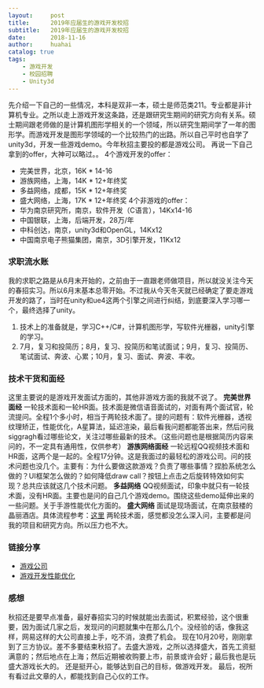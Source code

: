 ```yaml
---
layout:     post
title:      2019年应届生的游戏开发校招
subtitle:   2019年应届生的游戏开发校招
date:       2018-11-16
author:     huahai
catalog: true
tags:
    - 游戏开发
    - 校园招聘
    - Unity3d
---
```


先介绍一下自己的一些情况，本科是双非一本，硕士是师范类211。专业都是非计算机专业。之所以走上游戏开发这条路，还是跟研究生期间的研究方向有关系。硕士期间跟老师做的是计算机图形学相关的一个领域，所以研究生期间学了一年的图形学。而游戏开发是图形学领域的一个比较热门的出路。所以自己平时也自学了unity3d，开发一些游戏demo。今年秋招主要投的都是游戏公司。
再说一下自己拿到的offer，大神可以略过。。
4个游戏开发的offer：
- 完美世界，北京，16K * 14-16
- 游族网络，上海，14K * 12+年终奖
- 多益网络，成都，15K * 12+年终奖
- 盛大网络，上海，17K * 12+年终奖
4个非游戏的offer：
- 华为南京研究所，南京，软件开发（C语言），14Kx14-16
- 中国银联，上海，后端开发，28万/年
- 中科创达，南京，unity3d和OpenGL，14Kx12
- 中国南京电子熊猫集团，南京，3D引擎开发，11Kx12
### 求职流水账
我的求职之路是从6月末开始的，之前由于一直跟老师做项目，所以就没关注今天的春招实习。所以6月末基本总零开始。不过我从今天冬天就已经确定了要走游戏开发的路了，当时在unity和ue4这两个引擎之间进行纠结，到底要深入学习哪一个，最终选择了unity。
1. 技术上的准备就是，学习C++/C#，计算机图形学，写软件光栅器，unity引擎的学习。
2. 7月，复习和投简历；8月，复习、投简历和笔试面试；9月，复习、投简历、笔试面试、奔波、心累；10月，复习、面试、奔波、丰收。
### 技术干货和面经
这里主要说的是游戏开发面试方面的，其他非游戏方面的我就不说了。
**完美世界面经**
一轮技术面和一轮HR面。技术面是微信语音面试的，对面有两个面试官，轮流提问。全程1个多小时，相当于两轮技术面了。提的问题有：软件光栅器，透视纹理矫正，性能优化，A星算法，延迟渲染，最后看我问题都能答出来，然后问我siggragh看过哪些论文，关注过哪些最新的技术。（这些问题也是根据简历内容来问的，不一定具有通用性，仅供参考）
**游族网络面经**
一轮远程QQ视频技术面和HR面，这两个是一起的。全程17分钟。这是我面过的最轻松的游戏公司。问的技术问题也没几个。主要有：为什么要做这款游戏？负责了哪些事情？捏脸系统怎么做的？UI框架怎么做的？如何降低draw call？按钮上点击之后旋转特效如何实现？总共应该就这几个技术问题。
**多益网络**
QQ视频面试，印象中就只有一轮技术面，没有HR面。主要也是问的自己几个游戏demo。围绕这些demo延伸出来的一些问题。关于手游性能优化方面的。
**盛大网络**
面试是现场面试，在南京鼓楼的晶丽酒店。具体流程参考：[这里](https://www.kanzhun.com/gsmsh10978230.html?ka=msg-praise-interview)
两轮技术面，感觉都没怎么深入问，主要都是问我的项目和研究方向。所以压力也不大。
### 链接分享
- [游戏公司](https://zhuanlan.zhihu.com/p/28137406)
- [游戏开发性能优化](https://blog.uwa4d.com/)
### 感想
秋招还是要早点准备，最好春招实习的时候就能出去面试，积累经验，这个很重要，因为面试几家之后，发现问的问题就集中在那么几个。没经验的话，像我这样，网易这样的大公司直接上手，吃不消，浪费了机会。
现在10月20号，刚刚拿到了三方协议。差不多要结束秋招了。去盛大游戏，之所以选择盛大，首先工资挺满意的；然后地点在上海；然后近期被收购要上市，前景或许会好；最后我也是玩盛大游戏长大的。
还是挺开心，能够达到自己的目标，做游戏开发。
最后，祝所有看过此文章的人，都能找到自己心仪的工作。